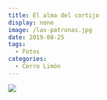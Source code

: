 ```yaml
---
title: El alma del cortijo
display: none
image: /las-patronas.jpg
date: 2019-08-25
tags:
  - Fotos
categories:
  - Cerro Limón
---
```

![](/las-patronas.jpg)
